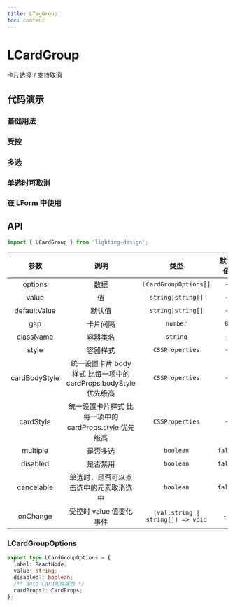 ```yaml
---
title: LTagGroup
toc: content
---
```


# LCardGroup

卡片选择 / 支持取消

## 代码演示

### 基础用法

<code src='./demos/Demo1.tsx'></code>

### 受控

<code src='./demos/Demo3.tsx'></code>

### 多选

<code src='./demos/Demo2.tsx'></code>

### 单选时可取消

<code src='./demos/Demo5.tsx'></code>

### 在 LForm 中使用

<code src='./demos/Demo4.tsx'></code>

## API

```ts
import { LCardGroup } from 'lighting-design';
```

|     参数      |                               说明                               |                类型                | 默认值  |
| :-----------: | :--------------------------------------------------------------: | :--------------------------------: | :-----: |
|    options    |                               数据                               |       `LCardGroupOptions[]`        |   `-`   |
|     value     |                                值                                |         `string\|string[]`         |   `-`   |
| defaultValue  |                              默认值                              |         `string\|string[]`         |   `-`   |
|      gap      |                             卡片间隔                             |              `number`              |   `8`   |
|   className   |                             容器类名                             |              `string`              |   `-`   |
|     style     |                             容器样式                             |          `CSSProperties`           |   `-`   |
| cardBodyStyle | 统一设置卡片 body 样式 比每一项中的 cardProps.bodyStyle 优先级高 |          `CSSProperties`           |   `-`   |
|   cardStyle   |      统一设置卡片样式 比每一项中的 cardProps.style 优先级高      |          `CSSProperties`           |   `-`   |
|   multiple    |                             是否多选                             |             `boolean`              | `false` |
|   disabled    |                             是否禁用                             |             `boolean`              | `false` |
|  cancelable   |              单选时，是否可以点击选中的元素取消选中              |             `boolean`              | `false` |
|   onChange    |                     受控时 value 值变化事件                      | `(val:string \| string[]) => void` |  `- `   |

### LCardGroupOptions

```ts
export type LCardGroupOptions = {
  label: ReactNode;
  value: string;
  disabled?: boolean;
  /** antd Card组件属性 */
  cardProps?: CardProps;
};
```
